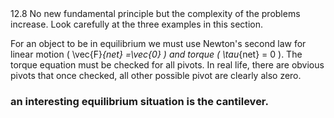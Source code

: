 <stop-note>
    <span slot="message">12.8</span>
</stop-note>
No new fundamental principle but the complexity of the problems increase. Look carefully at the three examples in this section. 


For an object to be in equilibrium we must use Newton's second law for linear motion ( <lrn-math>\vec{F}_{net} =\vec{0} </lrn-math>) and torque ( <lrn-math>\tau_{net} = 0 </lrn-math>). The torque equation must be checked for all pivots. In real life, there are obvious pivots that once checked, all other possible pivot are clearly also zero. 

### an interesting equilibrium situation is the cantilever. 
